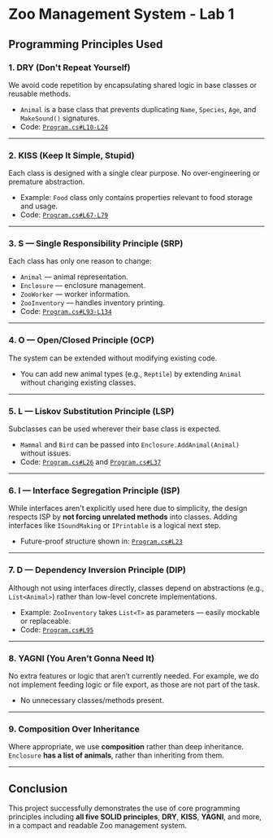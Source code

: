 # Zoo Management System - Lab 1
## Programming Principles Used

### 1. DRY (Don't Repeat Yourself)
We avoid code repetition by encapsulating shared logic in base classes or reusable methods.

- `Animal` is a base class that prevents duplicating `Name`, `Species`, `Age`, and `MakeSound()` signatures.
- Code: [`Program.cs#L10-L24`](./lab-1/Program.cs#L10-L24)

---

### 2. KISS (Keep It Simple, Stupid)
Each class is designed with a single clear purpose. No over-engineering or premature abstraction.

- Example: `Food` class only contains properties relevant to food storage and usage.
- Code: [`Program.cs#L67-L79`](./Program.cs#L67-L79)

---

### 3. S — Single Responsibility Principle (SRP)
Each class has only one reason to change:

- `Animal` — animal representation.
- `Enclosure` — enclosure management.
- `ZooWorker` — worker information.
- `ZooInventory` — handles inventory printing.
- Code: [`Program.cs#L93-L134`](./Program.cs#L93-L134)

---

### 4. O — Open/Closed Principle (OCP)
The system can be extended without modifying existing code.

- You can add new animal types (e.g., `Reptile`) by extending `Animal` without changing existing classes.

---

### 5. L — Liskov Substitution Principle (LSP)
Subclasses can be used wherever their base class is expected.

- `Mammal` and `Bird` can be passed into `Enclosure.AddAnimal(Animal)` without issues.
- Code: [`Program.cs#L26`](./Program.cs#L26) and [`Program.cs#L37`](./Program.cs#L37)

---

### 6. I — Interface Segregation Principle (ISP)
While interfaces aren't explicitly used here due to simplicity, the design respects ISP by **not forcing unrelated methods** into classes. Adding interfaces like `ISoundMaking` or `IPrintable` is a logical next step.

- Future-proof structure shown in: [`Program.cs#L23`](./Program.cs#L23)

---

### 7. D — Dependency Inversion Principle (DIP)
Although not using interfaces directly, classes depend on abstractions (e.g., `List<Animal>`) rather than low-level concrete implementations.

- Example: `ZooInventory` takes `List<T>` as parameters — easily mockable or replaceable.
- Code: [`Program.cs#L95`](./Program.cs#L95)

---

### 8. YAGNI (You Aren’t Gonna Need It)
No extra features or logic that aren’t currently needed. For example, we do not implement feeding logic or file export, as those are not part of the task.

- No unnecessary classes/methods present.

---

### 9. Composition Over Inheritance
Where appropriate, we use **composition** rather than deep inheritance. `Enclosure` **has a list of animals**, rather than inheriting from them.

---

## Conclusion

This project successfully demonstrates the use of core programming principles including **all five SOLID principles**, **DRY**, **KISS**, **YAGNI**, and more, in a compact and readable Zoo management system.
